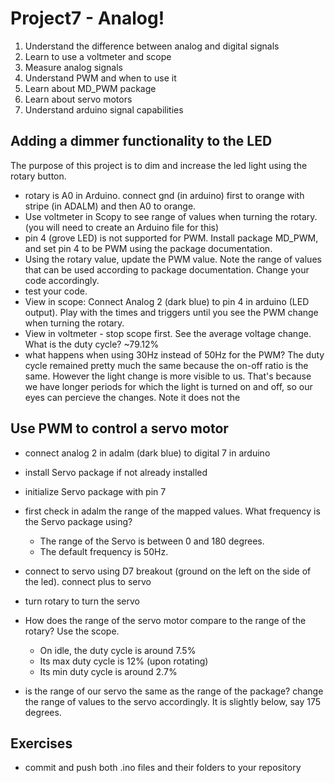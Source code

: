 # Project7 - Analog!

1. Understand the difference between analog and digital signals
1. Learn to use a voltmeter and scope
1. Measure analog signals
1. Understand PWM and when to use it
1. Learn about MD_PWM package
1. Learn about servo motors
1. Understand arduino signal capabilities

## Adding a dimmer functionality to the LED

The purpose of this project is to dim and increase the led light using the rotary button.

- rotary is A0 in Arduino. connect gnd (in arduino) first to orange with stripe (in ADALM) and then A0 to orange.
- Use voltmeter in Scopy to see range of values when turning the rotary. (you will need to create an Arduino file for this)
- pin 4 (grove LED) is not supported for PWM. Install package MD_PWM, and set pin 4 to be PWM using the package documentation.
- Using the rotary value, update the PWM value. Note the range of values that can be used according to package documentation. Change your code accordingly.
- test your code.
- View in scope: Connect Analog 2 (dark blue) to pin 4 in arduino (LED output). Play with the times and triggers until you see the PWM change when turning the rotary.
- View in voltmeter - stop scope first. See the average voltage change. What is the duty cycle?
    ~79.12%
- what happens when using 30Hz instead of 50Hz for the PWM?
    The duty cycle remained pretty much the same because the on-off ratio is the same. However the light change is more visible to us. That's because we have longer periods for which the light is turned on and off, so our eyes can percieve the changes. Note it does not the 


## Use PWM to control a servo motor

- connect analog 2 in adalm (dark blue) to digital 7 in arduino
- install Servo package if not already installed
- initialize Servo package with pin 7
- first check in adalm the range of the mapped values. What frequency is the Servo package using?
    * The range of the Servo is between 0 and 180 degrees.
    * The default frequency is 50Hz.
    
- connect to servo using D7 breakout (ground on the left on the side of the led). connect plus to servo
- turn rotary to turn the servo
- How does the range of the servo motor compare to the range of the rotary? Use the scope.
    * On idle, the duty cycle is around 7.5%
    * Its max duty cycle is 12% (upon rotating)
    * Its min duty cycle is around 2.7%
- is the range of our servo the same as the range of the package? change the range of values to the servo accordingly.
    It is slightly below, say 175 degrees.

## Exercises

- commit and push both .ino files and their folders to your repository




